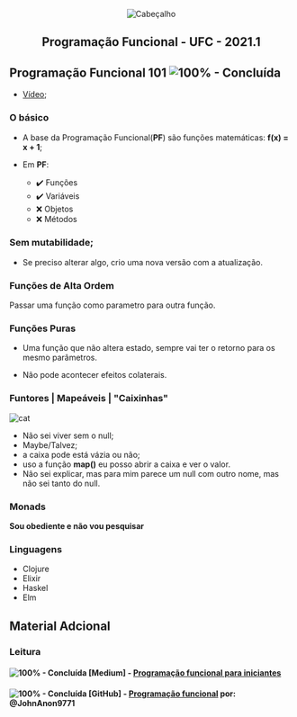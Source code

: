 <p align="center">
  <img src="https://i.imgur.com/5SjnBMR.png" align="center" alt="Cabeçalho" />
  <h2 align="center">Programação Funcional - UFC - 2021.1</h2>
</p>


## Programação Funcional 101 ![100% - Concluída](https://img.shields.io/badge/-ok-green) 

- [Vídeo](https://www.youtube.com/watch?v=GxnbUqPwuKw);

### O básico

- A base da Programação Funcional(**PF**) são funções matemáticas: **f(x) = x + 1**;

- Em **PF**:
  - :heavy_check_mark: Funções
  - :heavy_check_mark: Variáveis
  - :x: Objetos
  - :x: Métodos

### Sem mutabilidade;
  - Se preciso alterar algo, crio uma nova versão com a atualização.

### Funções de Alta Ordem

Passar uma função como parametro para outra função.

### Funções Puras

- Uma função que não altera estado, sempre vai ter o retorno para os mesmo parâmetros.

- Não pode acontecer efeitos colaterais.

### Funtores | Mapeáveis | "Caixinhas"

![cat](https://64.media.tumblr.com/7c6415290c7758a772c1b8fec1ecfced/tumblr_p7tbi4flo01qbwtexo4_400.gifv)

- Não sei viver sem o null;
- Maybe/Talvez;
- a caixa pode está vázia ou não;
- uso a função **map()** eu posso abrir a caixa e ver o valor.
- Não sei explicar, mas para mim parece um null com outro nome, mas não sei tanto do null.

### Monads

  **Sou obediente e não vou pesquisar**

### Linguagens 

- Clojure
- Elixir 
- Haskel
- Elm

## Material Adcional

### Leitura

#### ![100% - Concluída](https://img.shields.io/badge/-ok-green) **[Medium]** - [Programação funcional para iniciantes](https://medium.com/trainingcenter/programa%C3%A7%C3%A3o-funcional-para-iniciantes-9e2beddb5b43)

#### ![100% - Concluída](https://img.shields.io/badge/-ok-green) **[GitHub]** - [Programação funcional](https://github.com/JohnAnon9771/Concepts-fundamentals/tree/main/functional-programming) por: @JohnAnon9771